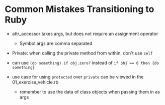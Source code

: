 # Common Mistakes Transitioning to Ruby

- attr_accessor takes args, but does not require an assignment operator
  - Symbol args are comma separated

- Private: when calling the private method from within, don't use `self`

- can use `(do something) if obj.zero?` instead of `if obj == 0 then {do something}`

- use case for using `protected` over `private` can be viewed in the 01_exercise_vehicle.rb
  - remember to use the data of class objects when passing them in as args
